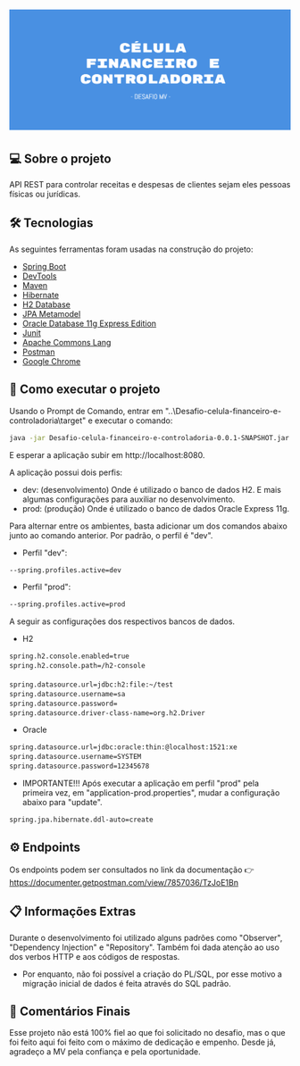 <h1 align="center">
    <img alt="Desafio Financeiro e Controladoria" title="#Desafio Financeiro e Controladoria" src="banner.png" />
</h1>

## 💻 Sobre o projeto
API REST para controlar receitas e despesas de clientes sejam eles pessoas físicas ou jurídicas.

## 🛠 Tecnologias

As seguintes ferramentas foram usadas na construção do projeto:

- <a href="https://spring.io/projects/spring-boot">Spring Boot</a>
- <a href="https://docs.spring.io/spring-boot/docs/current/reference/html/using-spring-boot.html#using-boot-devtools">DevTools</a>
- <a href="https://maven.apache.org">Maven</a>
- <a href="https://hibernate.org">Hibernate</a>
- <a href="https://www.h2database.com/html/main.html">H2 Database</a>
- <a href="https://docs.jboss.org/hibernate/orm/5.4/topical/html_single/metamodelgen/MetamodelGenerator.html">JPA Metamodel</a>
- <a href="https://www.oracle.com/index.html">Oracle Database 11g Express Edition</a>
- <a href="https://junit.org/junit5/">Junit</a>
- <a href="https://commons.apache.org/proper/commons-lang/">Apache Commons Lang</a>
- <a href="https://www.postman.com">Postman</a>
- <a href="https://www.google.com/intl/pt-BR/chrome/">Google Chrome</a>


## 🚀 Como executar o projeto

Usando o Prompt de Comando, entrar em "..\Desafio-celula-financeiro-e-controladoria\target" e executar o comando:

```bash
java -jar Desafio-celula-financeiro-e-controladoria-0.0.1-SNAPSHOT.jar
```
E esperar a aplicação subir em http://localhost:8080.

A aplicação possui dois perfis:
- dev: (desenvolvimento) Onde é utilizado o banco de dados H2. E mais algumas configurações para auxiliar no desenvolvimento.
- prod: (produção) Onde é utilizado o banco de dados Oracle Express 11g.

Para alternar entre os ambientes, basta adicionar um dos comandos abaixo junto ao comando anterior. Por padrão, o perfil é "dev".
- Perfil "dev":
```bash
--spring.profiles.active=dev
```

- Perfil "prod":
```bash
--spring.profiles.active=prod
```

A seguir as configurações dos respectivos bancos de dados.
- H2
```bash
spring.h2.console.enabled=true
spring.h2.console.path=/h2-console

spring.datasource.url=jdbc:h2:file:~/test
spring.datasource.username=sa
spring.datasource.password=
spring.datasource.driver-class-name=org.h2.Driver
```

- Oracle
```bash
spring.datasource.url=jdbc:oracle:thin:@localhost:1521:xe
spring.datasource.username=SYSTEM
spring.datasource.password=12345678
```

- IMPORTANTE!!!
Após executar a aplicação em perfil "prod" pela primeira vez, em "application-prod.properties", mudar a configuração abaixo para "update".
```bash
spring.jpa.hibernate.ddl-auto=create
```
## ⚙️ Endpoints

Os endpoints podem ser consultados no link da documentação :point_right: https://documenter.getpostman.com/view/7857036/TzJoE1Bn

## 📋 Informações Extras
Durante o desenvolvimento foi utilizado alguns padrões como "Observer", "Dependency Injection" e "Repository". 
Também foi dada atenção ao uso dos verbos HTTP e aos códigos de respostas.

- Por enquanto, não foi possível a criação do PL/SQL, por esse motivo a migração inicial de dados é feita através do SQL padrão.

## 🎁 Comentários Finais
Esse projeto não está 100% fiel ao que foi solicitado no desafio, mas o que foi feito aqui foi feito com o máximo de dedicação e empenho.
Desde já, agradeço a MV pela confiança e pela oportunidade.


